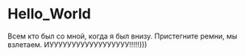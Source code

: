# Hello_World
Всем кто был со мной, когда я был внизу. Пристегните ремни, мы взлетаем. ИУУУУУУУУУУУУУУУУУУ!!!!!)))
